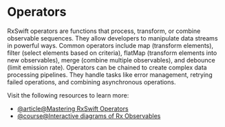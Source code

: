 # Operators

RxSwift operators are functions that process, transform, or combine observable sequences. They allow developers to manipulate data streams in powerful ways. Common operators include map (transform elements), filter (select elements based on criteria), flatMap (transform elements into new observables), merge (combine multiple observables), and debounce (limit emission rate). Operators can be chained to create complex data processing pipelines. They handle tasks like error management, retrying failed operations, and combining asynchronous operations.

Visit the following resources to learn more:

- [@article@Mastering RxSwift Operators](https://medium.com/@mumensh/mastering-rxswift-operators-e66bd8ef5933)
- [@course@Interactive diagrams of Rx Observables](https://rxmarbles.com/)